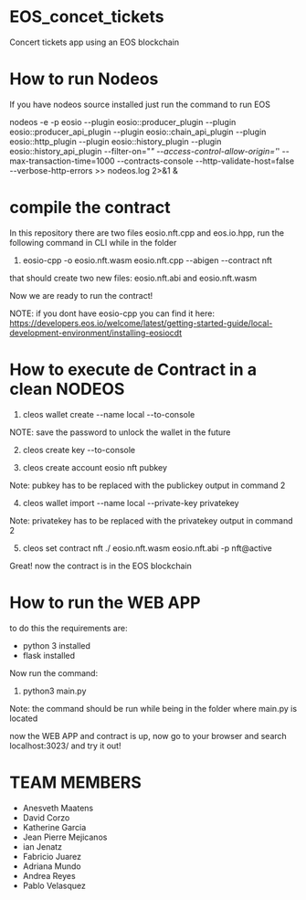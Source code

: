 # EOS_concet_tickets
Concert tickets app using an EOS blockchain

# How to run Nodeos

If you have nodeos source installed just run the command to run EOS

nodeos -e -p eosio --plugin eosio::producer_plugin --plugin eosio::producer_api_plugin --plugin eosio::chain_api_plugin --plugin eosio::http_plugin --plugin eosio::history_plugin --plugin eosio::history_api_plugin --filter-on="*" --access-control-allow-origin='*' --max-transaction-time=1000 --contracts-console --http-validate-host=false --verbose-http-errors >> nodeos.log 2>&1 &

# compile the contract

In this repository there are two files eosio.nft.cpp and eos.io.hpp, run the following command in CLI while in the folder


1. eosio-cpp -o eosio.nft.wasm eosio.nft.cpp --abigen --contract nft


that should create two new files: eosio.nft.abi and eosio.nft.wasm

Now we are ready to run the contract!

NOTE: if you dont have eosio-cpp you can find it here: https://developers.eos.io/welcome/latest/getting-started-guide/local-development-environment/installing-eosiocdt



# How to execute de Contract in a clean NODEOS

1. cleos wallet create --name local --to-console

NOTE: save the password to unlock the wallet in the future

2. cleos create key --to-console

3. cleos create account eosio nft pubkey

Note: pubkey has to be replaced with the publickey output in command 2

4. cleos wallet import --name local --private-key privatekey

Note: privatekey has to be replaced with the privatekey output in command 2


5. cleos set contract nft ./ eosio.nft.wasm eosio.nft.abi -p nft@active


Great! now the contract is in the EOS blockchain

# How to run the WEB APP

to do this the requirements are:
  - python 3 installed
  - flask installed

Now run the command:

1. python3 main.py

Note: the command should be run while being in the folder where main.py is located

now the WEB APP and contract is up, now go to your browser and search localhost:3023/ and try it out!


# TEAM MEMBERS

- Anesveth Maatens
- David Corzo
- Katherine Garcia
- Jean Pierre Mejicanos
- ian Jenatz
- Fabricio Juarez
- Adriana Mundo
- Andrea Reyes
- Pablo Velasquez







